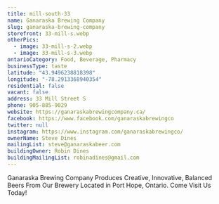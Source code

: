 ```yaml
---
title: mill-south-33
name: Ganaraska Brewing Company
slug: ganaraska-brewing-company
storefront: 33-mill-s.webp
otherPics:
  - image: 33-mill-s-2.webp
  - image: 33-mill-s-3.webp
ontarioCategory: Food, Beverage, Pharmacy
businessType: taste
latitude: "43.9496238818398"
longitude: "-78.2913368940354"
residential: false
vacant: false
address: 33 Mill Street S
phone: 905-885-9029
website: https://ganaraskabrewingcompany.ca/
facebook: https://www.facebook.com/ganaraskabrewingco
twitter: null
instagram: https://www.instagram.com/ganaraskabrewingco/
ownerName: Steve Dines
mailingList: steve@ganaraskabeer.com
buildingOwner: Robin Dines
buildingMailingList: robinadines@gmail.com
---
```


Ganaraska Brewing Company Produces Creative, Innovative, Balanced Beers From Our Brewery Located in Port Hope, Ontario.
Come Visit Us Today!

